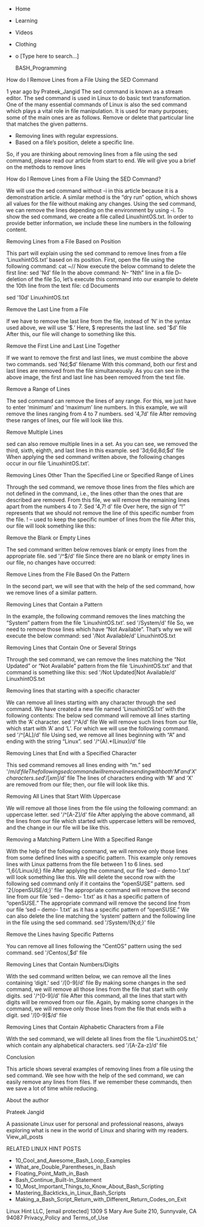 





















































* Home
* Learning
* Videos
* Clothing
*
  o [Type here to search...]


   BASH_Programming


How do I Remove Lines from a File Using the SED Command

1 year ago
by Prateek_Jangid
The sed command is known as a stream editor. The sed command is used in Linux
to do basic text transformation.
One of the many essential commands of Linux is also the sed command which plays
a vital role in file manipulation. It is used for many purposes; some of the
main ones are as follows.
Remove or delete that particular line that matches the given patterns.

* Removing lines with regular expressions.
* Based on a file’s position, delete a specific line.

So, if you are thinking about removing lines from a file using the sed command,
please read our article from start to end. We will give you a brief on the
methods to remove lines

How do I Remove Lines from a File Using the SED Command?

We will use the sed command without -i in this article because it is a
demonstration article. A similar method is the “dry run” option, which shows
all values for the file without making any changes.
Using the sed command, we can remove the lines depending on the environment by
using -i.
To show the sed command, we create a file called LinuxhintOS.txt. In order to
provide better information, we include these line numbers in the following
content.

Removing Lines from a File Based on Position

This part will explain using the sed command to remove lines from a file
‘LinuxhintOS.txt’ based on its position.
First, open the file using the following command:
cat ~/<foldername>/<filename>
Now execute the below command to delete the first line:
sed 'Nd' file
In the above command:
N– “Nth” line in a file
D– deletion of the file
So, let’s execute this command into our example to delete the 10th line from
the text file:
cd Documents

sed '10d' LinuxhintOS.txt

Remove the Last Line from a File

If we have to remove the last line from the file, instead of ‘N’ in the syntax
used above, we will use ‘$.’ Here, $ represents the last line.
sed '$d' file
After this, our file will change to something like this.

Remove the First Line and Last Line Together

If we want to remove the first and last lines, we must combine the above two
commands.
sed 'Nd;$d' filename
With this command, both our first and last lines are removed from the file
simultaneously.
As you can see in the above image, the first and last line has been removed
from the text file.

Remove a Range of Lines

The sed command can remove the lines of any range. For this, we just have to
enter ‘minimum’ and ‘maximum’ line numbers.
In this example, we will remove the lines ranging from 4 to 7 numbers.
sed '4,7d' file
After removing these ranges of lines, our file will look like this.

Remove Multiple Lines

sed can also remove multiple lines in a set. As you can see, we removed the
third, sixth, eighth, and last lines in this example.
sed '3d;6d;8d;$d' file
When applying the sed command written above, the following changes occur in our
file ‘LinuxhintOS.txt’.

Removing Lines Other Than the Specified Line or Specified Range of Lines

Through the sed command, we remove those lines from the files which are not
defined in the command, i.e., the lines other than the ones that are described
are removed.
From this file, we will remove the remaining lines apart from the numbers 4 to
7.
Sed '4,7! d' file
Over here, the sign of “!” represents that we should not remove the line of
this specific number from the file.
! – used to keep the specific number of lines from the file
After this, our file will look something like this:

Remove the Blank or Empty Lines

The sed command written below removes blank or empty lines from the appropriate
file.
sed '/^$/d' file
Since there are no blank or empty lines in our file, no changes have occurred:

Remove Lines from the File Based On the Pattern

In the second part, we will see that with the help of the sed command, how we
remove lines of a similar pattern.

Removing Lines that Contain a Pattern

In the example, the following command removes the lines matching the “System”
pattern from the file ‘LinuxhintOS.txt’.
sed '/System/d' file
So, we need to remove those lines which have “Not Available”. That’s why we
will execute the below command:
sed '/Not Available/d’ LinuxhintOS.txt

Removing Lines that Contain One or Several Strings

Through the sed command, we can remove the lines matching the “Not Updated” or
“Not Available” pattern from the file ‘LinuxhintOS.txt’ and that command is
something like this:
sed '/Not Updated\|Not Available/d' LinuxhintOS.txt

Removing lines that starting with a specific character

We can remove all lines starting with any character through the sed command. We
have created a new file named ‘LinuxhintOS.txt’ with the following contents:
The below sed command will remove all lines starting with the ‘A’ character.
sed '/^A/d' file
We will remove such lines from our file, which start with ‘A’ and ‘L’. For
which we will use the following command.
sed '/^[AL]/d' file
Using sed, we remove all lines beginning with “A” and ending with the string
“Linux”.
sed '/^(A).*(Linux)/d' file

Removing Lines that End with a Specified Character

This sed command removes all lines ending with “m.”
sed '/m$/d' file
The following sed command will remove lines ending with both ‘M’ and ‘X’
characters.
sed '/[xm]$/d' file
The lines of characters ending with ‘M’ and ‘X’ are removed from our file;
then, our file will look like this.

Removing All Lines that Start With Uppercase

We will remove all those lines from the file using the following command: an
uppercase letter.
sed '/^[A-Z]/d' file
After applying the above command, all the lines from our file which started
with uppercase letters will be removed, and the change in our file will be like
this.

Removing a Matching Pattern Line With a Specified Range

With the help of the following command, we will remove only those lines from
some defined lines with a specific pattern.
This example only removes lines with Linux patterns from the file between 1 to
6 lines.
sed '1,6{/Linux/d;} file
After applying the command, our file ‘sed – demo-1.txt’ will look something
like this.
We will delete the second row with the following sed command only if it
contains the “openSUSE” pattern.
sed '2{/openSUSE/d;}' file
The appropriate command will remove the second line from our file ‘sed – demo-
1.txt’ as it has a specific pattern of “openSUSE.”
The appropriate command will remove the second line from our file ‘sed – demo-
1.txt’ as it has a specific pattern of “openSUSE.”
We can also delete the line matching the ‘system’ pattern and the following
line in the file using the sed command.
sed '/System/{N;d;}' file

Remove the Lines having Specific Patterns

You can remove all lines following the “CentOS” pattern using the sed command.
sed '/Centos/,$d' file

Removing Lines that Contain Numbers/Digits

With the sed command written below, we can remove all the lines containing
‘digit.’
sed '/[0-9]/d' file
By making some changes in the sed command, we will remove all those lines from
the file that start with only digits.
sed '/^[0-9]/d' file
After this command, all the lines that start with digits will be removed from
our file.
Again, by making some changes in the command, we will remove only those lines
from the file that ends with a digit.
sed '/[0-9]$/d' file

Removing Lines that Contain Alphabetic Characters from a File

With the sed command, we will delete all lines from the file ‘LinuxhintOS.txt,’
which contain any alphabetical characters.
sed '/[A-Za-z]/d' file

Conclusion

This article shows several examples of removing lines from a file using the sed
command. We see how with the help of the sed command, we can easily remove any
lines from files. If we remember these commands, then we save a lot of time
while reducing.


About the author


Prateek Jangid

A passionate Linux user for personal and professional reasons, always exploring
what is new in the world of Linux and sharing with my readers.
View_all_posts

RELATED LINUX HINT POSTS


* 10_Cool_and_Awesome_Bash_Loop_Examples
* What_are_Double_Parentheses_in_Bash
* Floating_Point_Math_in_Bash
* Bash_Continue_Built-In_Statement
* 10_Most_Important_Things_to_Know_About_Bash_Scripting
* Mastering_Backticks_in_Linux_Bash_Scripts
* Making_a_Bash_Script_Return_with_Different_Return_Codes_on_Exit

Linux Hint LLC, [email protected]
1309 S Mary Ave Suite 210, Sunnyvale, CA 94087
 Privacy_Policy and Terms_of_Use
